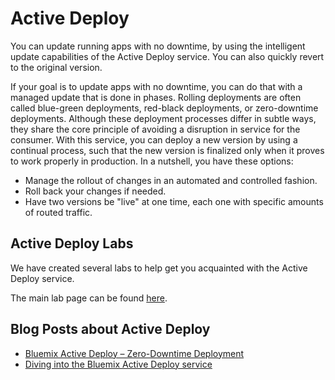 
# Active Deploy

You can update running apps with no downtime, by using the intelligent update capabilities of the Active Deploy service. You can also quickly revert to the original version.

If your goal is to update apps with no downtime, you can do that with a managed update that is done in phases. Rolling deployments are often called blue-green deployments, red-black deployments, or zero-downtime deployments. Although these deployment processes differ in subtle ways, they share the core principle of avoiding a disruption in service for the consumer. With this service, you can deploy a new version by using a continual process, such that the new version is finalized only when it proves to work properly in production. In a nutshell, you have these options:

* Manage the rollout of changes in an automated and controlled fashion.
* Roll back your changes if needed.
* Have two versions be "live" at one time, each one with specific amounts of routed traffic.

## Active Deploy Labs
We have created several labs to help get you acquainted with the Active Deploy service.

The main lab page can be found [here](./labs/README.md).

## Blog Posts about Active Deploy
* [Bluemix Active Deploy – Zero-Downtime Deployment](https://developer.ibm.com/bluemix/2015/10/09/bluemix-zero-downtime-deployment)
* [Diving into the Bluemix Active Deploy service](https://developer.ibm.com/bluemix/2015/10/19/getting-started-with-bluemix-active-deploy/)
